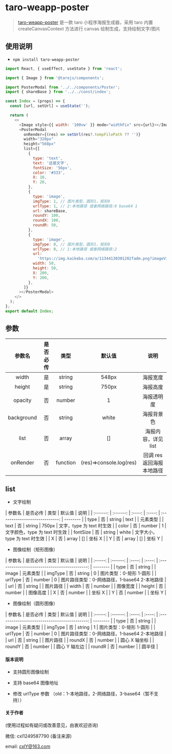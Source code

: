 # taro-weapp-poster

> [taro-weapp-poster](https://github.com/Clycheng/taro-weapp-poster) 是一款 taro 小程序海报生成器，采用 taro 内置 createCanvasContext 方法进行 canvas 绘制生成，支持绘制文字/图片

## 使用说明

- `npm install taro-weapp-poster`

```javascript
import React, { useEffect, useState } from 'react';

import { Image } from '@tarojs/components';

import PosterModal from '../../components/Poster';
import { shareBase } from '../../const/index';

const Index = (props) => {
  const [url, setUrl] = useState('');

  return (
    <>
      <Image style={{ width: '100vw' }} mode="widthFix" src={url}></Image>
      <PosterModal
        onRender={(res) => setUrl(res?.tempFilePath ?? '')}
        width="320px"
        height="568px"
        list={[
          {
            type: 'text',
            text: '这是文字',
            fontSize: '56px',
            color: '#333',
            X: 10,
            Y: 20,
          },
          {
            type: 'image',
            imgType: 1, // 图片类型，圆形1，矩形0
            urlType: 1, // 2:本地路径 或者网络路径:0 base64 1
            url: shareBase,
            roundY: 100,
            roundX: 100,
            roundR: 50,
          },
          {
            type: 'image',
            imgType: 0, // 图片类型，圆形1，矩形0
            urlType: 0, // 1:本地路径 或者网络路径:2
            url:
              'https://img.kaikeba.com/a/11344130301202fadm.png?imageView2/0/interlace/1/q/80|imageslim',
            width: 50,
            height: 50,
            X: 200,
            Y: 200,
          },
        ]}
      ></PosterModal>
    </>
  );
};
export default Index;
```

## 参数

|   参数名   | 是否必传 |   类型   |         默认值          |           说明            |
| :--------: | :------: | :------: | :---------------------: | :-----------------------: |
|   width    |    是    |  string  |          548px          |         海报宽度          |
|   height   |    是    |  string  |          750px          |         海报高度          |
|  opacity   |    否    |  number  |            1            |        海报透明度         |
| background |    否    |  string  |          white          |        海报背景色         |
|    list    |    否    |  array   |           []            |    海报内容，详见 list    |
|  onRender  |    否    | function | (res)=>console.log(res) | 回调 res 返回海报本地路径 |

## list

- 文字绘制

|  参数名  | 是否必传 |  类型  | 默认值 |              说明              |
| :------: | :------: | :----: | :----: | :----------------------------: | -------- |
|   type   |    否    | string |  text  |                                | 元素类型 |
|   text   |    否    | string | 750px  |   文字，type 为 text 时生效    |
|  color   |    否    | number |   1    | 文字颜色，type 为 text 时生效  |
| fontSize |    否    | string | white  | 文字大小， type 为 text 时生效 |
|    X     |    否    | array  |   []   |             坐标 X             |
|    Y     |    否    | array  |   []   |             坐标 Y             |

- 图像绘制（矩形图像）

| 参数名  | 是否必传 |  类型  | 默认值 |                     说明                      |
| :-----: | :------: | :----: | :----: | :-------------------------------------------: | -------- |
|  type   |    否    | string |        |                     image                     | 元素类型 |
| imgType |    否    | string |   0    |            图片类型：0-矩形 1-圆形            |
| urlType |    否    | number |   0    | 图片路径类型：0-网络路径，1-base64 2-本地路径 |
|   url   |    否    | string |        |                   图片路径                    |
|  width  |    否    | number |        |                   图像宽度                    |
| height  |    否    | number |        |                   图像高度                    |
|    X    |    否    | number |        |                    坐标 X                     |
|    Y    |    否    | number |        |                    坐标 Y                     |

- 图像绘制（圆形图像）

| 参数名  | 是否必传 |  类型  | 默认值 |                     说明                      |
| :-----: | :------: | :----: | :----: | :-------------------------------------------: | -------- |
|  type   |    否    | string |        |                     image                     | 元素类型 |
| imgType |    否    | string |   1    |            图片类型：0-矩形 1-圆形            |
| urlType |    否    | number |   0    | 图片路径类型：0-网络路径，1-base64 2-本地路径 |
|   url   |    否    | string |        |                   图片路径                    |
| roundX  |    否    | number |        |                 圆心 X 轴坐标                 |
| roundY  |    否    | number |        |                 圆心 Y 轴左边                 |
| roundR  |    否    | number |        |                    圆半径                     |

#### 版本说明

- 支持圆形图像绘制

- 支持 base64 图像地址

- 修改 urlType 参数 （old：1-本地路径，2-网络路径，3-base64（暂不支持））

#### 关于作者

(使用过程如有疑问或改善意见，由衷欢迎咨询)

微信: cxl1249587790 (备注来源)

email: cxlY@163.com
